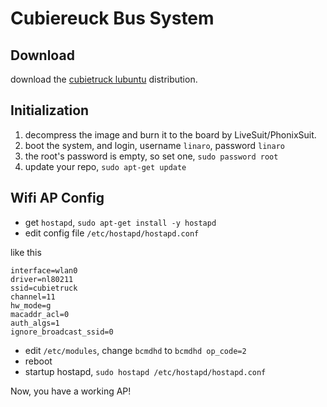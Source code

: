 # Cubiereuck Bus System

## Download
download the [cubietruck lubuntu](http://dl.cubieboard.org/software/a20-cubietruck/lubuntu/ct-lubuntu-nand-v2.0/server/ct-lubuntu-server-nand-v2.0.img.gz) distribution.

## Initialization
1. decompress the image and burn it to the board by LiveSuit/PhonixSuit.
2. boot the system, and login, username `linaro`, password `linaro`
3. the root's password is empty, so set one, `sudo password root`
4. update your repo, `sudo apt-get update`

## Wifi AP Config
+ get `hostapd`, `sudo apt-get install -y hostapd`
+ edit config file `/etc/hostapd/hostapd.conf`

like this

    interface=wlan0
    driver=nl80211
    ssid=cubietruck
    channel=11
    hw_mode=g
    macaddr_acl=0
    auth_algs=1
    ignore_broadcast_ssid=0

+ edit `/etc/modules`, change `bcmdhd` to `bcmdhd op_code=2`
+ reboot
+ startup hostapd, `sudo hostapd /etc/hostapd/hostapd.conf`

Now, you have a working AP!
